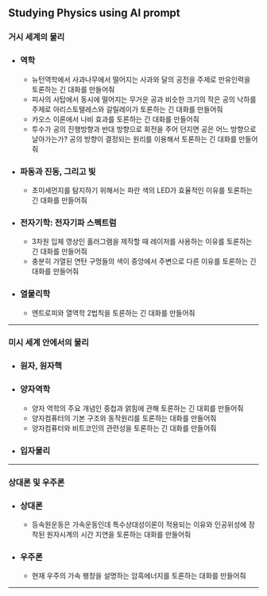 ## Studying Physics using AI prompt  
### 거시 세계의 물리  
- ### 역학  
  - 뉴턴역학에서 사과나무에서 떨어지는 사과와 달의 공전을 주제로 만유인력을 토론하는 긴 대화를 만들어줘  
  - 피사의 사탑에서 동시에 떨어지는 무거운 공과 비슷한 크기의 작은 공의 낙하를 주제로 아리스토텔레스와 갈릴레이가 토론하는 긴 대화를 만들어줘  
  - 카오스 이론에서 나비 효과를 토론하는 긴 대화를 만들어줘
  - 투수가 공의 진행방향과 반대 방향으로 회전을 주어 던지면 공은 어느 방향으로 날아가는가? 공의 방향이 결정되는 원리를 이용해서 토론하는 긴 대화를 만들어줘  

- ### 파동과 진동, 그리고 빛
  - 초미세먼지를 탐지하기 위해서는 파란 색의 LED가 효율적인 이유를 토론하는 긴 대화를 만들어줘  

- ### 전자기학: 전자기파 스펙트럼
  - 3차원 입체 영상인 홀러그램을 제작할 때 레이저를 사용하는 이유를 토론하는 긴 대화를 만들어줘
  - 충분히 가열된 연탄 구멍들의 색이 중앙에서 주변으로 다른 이유를 토론하는 긴 대화를 만들어줘  

- ### 열물리학
  - 엔트로피와 열역학 2법칙을 토론하는 긴 대화를 만들어줘
---
### 미시 세계 안에서의 물리
- ### 원자, 원자핵
- ### 양자역학
  - 양자 역학의 주요 개념인 중첩과 얽힘에 관해 토론하는 긴 대회를 만들어줘
  - 양자컴퓨터의 기본 구조와 동작원리를 토론하는 대화를 만들어줘
  - 양자컴퓨터와 비트코인의 관련성을 토론하는 긴 대화를 만들어줘
- ### 입자물리  
---
### 상대론 및 우주론
- ### 상대론  
  - 등속원운동은 가속운동인데 특수상대성이론이 적용되는 이유와 인공위성에 장착된 원자시계의 시간 지연을 토론하는 대화를 만들어줘
- ### 우주론
  - 현재 우주의 가속 팽창을 설명하는 암흑에너지를 토론하는 대화를 만들어줘
---
